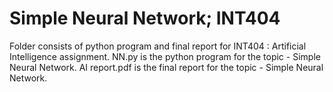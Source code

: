 # Simple Neural Network; INT404 
Folder consists of python program and final report for INT404 : Artificial Intelligence assignment.
NN.py is the python program for the topic - Simple Neural Network.
AI report.pdf is the final report for the topic - Simple Neural Network.
